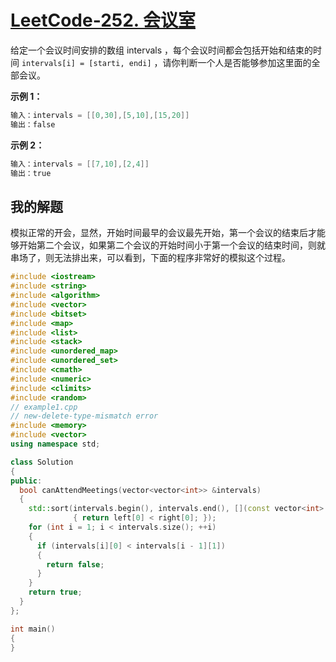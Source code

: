 # [LeetCode-252. 会议室](https://leetcode.cn/problems/meeting-rooms/)

给定一个会议时间安排的数组 intervals ，每个会议时间都会包括开始和结束的时间 `intervals[i] = [starti, endi]` ，请你判断一个人是否能够参加这里面的全部会议。

**示例 1：**

```c++
输入：intervals = [[0,30],[5,10],[15,20]]
输出：false
```

**示例 2：**

```c++
输入：intervals = [[7,10],[2,4]]
输出：true
```



## 我的解题

模拟正常的开会，显然，开始时间最早的会议最先开始，第一个会议的结束后才能够开始第二个会议，如果第二个会议的开始时间小于第一个会议的结束时间，则就串场了，则无法排出来，可以看到，下面的程序非常好的模拟这个过程。

```c++
#include <iostream>
#include <string>
#include <algorithm>
#include <vector>
#include <bitset>
#include <map>
#include <list>
#include <stack>
#include <unordered_map>
#include <unordered_set>
#include <cmath>
#include <numeric>
#include <climits>
#include <random>
// example1.cpp
// new-delete-type-mismatch error
#include <memory>
#include <vector>
using namespace std;

class Solution
{
public:
  bool canAttendMeetings(vector<vector<int>> &intervals)
  {
    std::sort(intervals.begin(), intervals.end(), [](const vector<int> &left, const vector<int> &right) -> bool
              { return left[0] < right[0]; });
    for (int i = 1; i < intervals.size(); ++i)
    {
      if (intervals[i][0] < intervals[i - 1][1])
      {
        return false;
      }
    }
    return true;
  }
};

int main()
{
}
```

